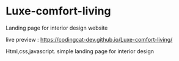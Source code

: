 # Luxe-comfort-living
Landing page for interior design website

live preview : https://codingcat-dev.github.io/Luxe-comfort-living/  

Html,css,javascript. simple landing page for interior design
